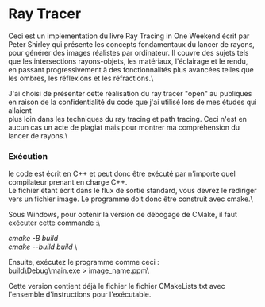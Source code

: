 # Ray Tracer

Ceci est un implementation du livre Ray Tracing in One Weekend écrit par Peter Shirley qui présente les concepts fondamentaux du lancer de rayons,\
pour générer des images réalistes par ordinateur. Il couvre des sujets tels que les intersections rayons-objets, les matériaux, l'éclairage et le rendu, \
en passant progressivement à des fonctionnalités plus avancées telles que les ombres, les réflexions et les réfractions.\

J'ai choisi de présenter cette réalisation du ray tracer "open" au publiques en raison de la confidentialité du code que j'ai utilisé lors de mes études qui allaient \
plus loin dans les techniques du ray tracing et path tracing. Ceci n'est en aucun cas un acte de plagiat mais pour montrer ma compréhension du lancer de rayons.\
 
### Exécution
le code est écrit en C++ et peut donc être exécuté par n'importe quel compilateur prenant en charge C++.\
Le fichier étant écrit dans le flux de sortie standard, vous devrez le rediriger vers un fichier image. Le programme doit donc être construit avec cmake.\

Sous Windows, pour obtenir la version de débogage de CMake, il faut exécuter cette commande :\

*cmake -B build* \
*cmake --build build* \

Ensuite, exécutez le programme comme ceci : \
build\Debug\main.exe > image_name.ppm\

Cette version contient déjà le fichier le fichier CMakeLists.txt avec l'ensemble d'instructions pour l'exécutable.
